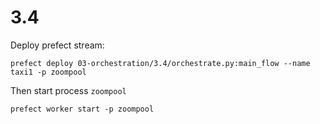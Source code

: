 # 3.4

Deploy prefect stream:
```
prefect deploy 03-orchestration/3.4/orchestrate.py:main_flow --name taxi1 -p zoompool 
```

Then start process `zoompool`
```
prefect worker start -p zoompool
```


